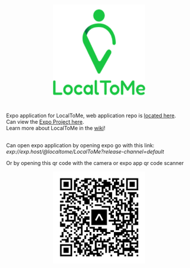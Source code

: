 <div align="center">
<img width="250" height="250" alt="local to me logo" src="/assets/block_logo.png"/>
</div>

#
Expo application for LocalToMe, web application repo is [located here](https://github.com/phoenixlai833/LocalToMe).
<br/>
Can view the [Expo Project here](https://expo.dev/@localtome/LocalToMe).
<br/>
Learn more about LocalToMe in the [wiki](https://github.com/phoenixlai833/LocalToMe/wiki)!
##
Can open expo application by opening expo go with this link: 
_exp://exp.host/@localtome/LocalToMe?release-channel=default_ 
<p>Or by opening this qr code with the camera or expo app qr code scanner</p>
<div align="center">
<img width="250" height="250" alt="expo qr code" src="/assets/expo_qr_code.png"/>
</div>
